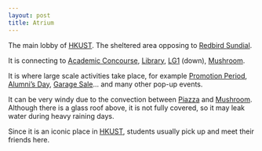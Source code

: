 ```yaml
---
layout: post
title: Atrium 
---
```


The main lobby of [HKUST](). The sheltered area opposing to [Redbird Sundial](Redbird_Sundial.md).

It is connecting to [Academic Concourse](Academic_Concourse.md), [Library](Library.md), [LG1]() (down), [Mushroom](Mushroom.md).

It is where large scale activities take place, for example [Promotion Period](), [Alumni’s Day](), [Garage Sale]()... and many other pop-up events.

It can be very windy due to the convection between [Piazza]() and [Mushroom](Mushroom.md). Although there is a glass roof above, it is not fully covered, so it may leak water during heavy raining days.

Since it is an iconic place in [HKUST](), students usually pick up and meet their friends here.
